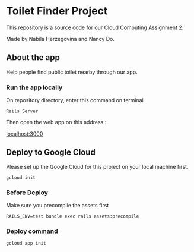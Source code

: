 # Toilet Finder Project
This repository is a source code for our Cloud Computing Assignment 2.

Made by Nabila Herzegovina and Nancy Do.

## About the app
Help people find public toilet nearby through our app. 

### Run the app locally
On repository directory, enter this command on terminal 

``` Rails Server   ```

Then open the web app on this address :

[localhost:3000](http://localhost:3000)

## Deploy to Google Cloud
Please set up the Google Cloud for this project on your local machine first.

```gcloud init```

### Before Deploy
Make sure you precompile the assets first

```RAILS_ENV=test bundle exec rails assets:precompile```

### Deploy command
```gcloud app init```




